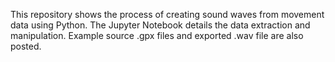 This repository shows the process of creating sound waves from movement data using Python.
The Jupyter Notebook details the data extraction and manipulation. Example source .gpx files and exported .wav file are also posted.
